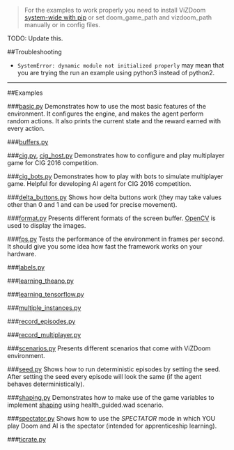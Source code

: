 > For the examples to work properly you need to install ViZDoom [system-wide with pip](https://github.com/Marqt/ViZDoom/blob/master/doc/Building.md) or set doom_game_path and vizdoom_path manually or in config files.

TODO: Update this.

##Troubleshooting
 * `SystemError: dynamic module not initialized properly` may mean that you are trying the run an example using python3 instead of python2.

---
##Examples

###[basic.py](https://github.com/Marqt/ViZDoom/blob/master/examples/python/basic.py)
Demonstrates how to use the most basic features of the environment. It configures the engine, and makes the agent perform random actions. It also prints the current state and the reward earned with every action.

###[buffers.py](https://github.com/Marqt/ViZDoom/blob/master/examples/python/buffers.py)

###[cig.py](https://github.com/Marqt/ViZDoom/blob/master/examples/python/cig.py), [cig_host.py](https://github.com/Marqt/ViZDoom/blob/master/examples/python/cig_host.py)
Demonstrates how to configure and play multiplayer game for CIG 2016 competition.

###[cig_bots.py](https://github.com/Marqt/ViZDoom/blob/master/examples/python/cig_bots.py)
Demonstrates how to play with bots to simulate multiplayer game. Helpful for developing AI agent for CIG 2016 competition.

###[delta_buttons.py](https://github.com/Marqt/ViZDoom/blob/master/examples/python/delta_buttons.py)
Shows how delta buttons work (they may take values other than 0 and 1 and can be used for precise movement).

###[format.py](https://github.com/Marqt/ViZDoom/blob/master/examples/python/format.py)
Presents different formats of the screen buffer. [OpenCV](http://opencv.org/) is used to display the images.

###[fps.py](https://github.com/Marqt/ViZDoom/blob/master/examples/python/fps.py)
Tests the performance of the environment in frames per second. It should give you some idea how fast the framework works on your hardware.

###[labels.py](https://github.com/Marqt/ViZDoom/blob/master/examples/python/labels.py)

###[learning_theano.py](https://github.com/Marqt/ViZDoom/blob/master/examples/python/learning_theano.py)

###[learning_tensorflow.py](https://github.com/Marqt/ViZDoom/blob/master/examples/python/learning_tensorflow.py)

###[multiple_instances.py](https://github.com/Marqt/ViZDoom/blob/master/examples/python/multiple_instances.py)

###[record_episodes.py](https://github.com/Marqt/ViZDoom/blob/master/examples/python/record_episodes.py)

###[record_multiplayer.py](https://github.com/Marqt/ViZDoom/blob/master/examples/python/record_multiplayer.py)

###[scenarios.py](https://github.com/Marqt/ViZDoom/blob/master/examples/python/scenarios.py)
Presents different scenarios that come with ViZDoom environment.

###[seed.py](https://github.com/Marqt/ViZDoom/blob/master/examples/python/seed.py)
Shows how to run deterministic episodes by setting the seed. After setting the seed every episode will look the same (if the agent behaves deterministically).

###[shaping.py](https://github.com/Marqt/ViZDoom/blob/master/examples/python/shaping.py)
Demonstrates how to make use of the game variables to implement [shaping](https://en.wikipedia.org/wiki/Shaping_(psychology)) using health_guided.wad scenario.

###[spectator.py](https://github.com/Marqt/ViZDoom/blob/master/examples/python/spectator.py)
Shows how to use the *SPECTATOR* mode in which YOU play Doom and AI is the spectator (intended for apprenticeship learning).

###[ticrate.py](https://github.com/Marqt/ViZDoom/blob/master/examples/python/ticrate.py)
